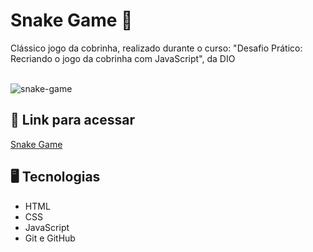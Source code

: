 # Snake Game 🐍

Clássico jogo da cobrinha, realizado durante o curso: "Desafio Prático: Recriando o jogo da cobrinha com JavaScript", da DIO
<br><br>

![snake-game](https://user-images.githubusercontent.com/89364741/190914766-fe42868e-fa48-48f1-be11-6e2bb57aedee.png)

## 🔗 Link para acessar

<a href="https://enzozsantana.github.io/snake-game-js/" target="_blank">Snake Game</a>

## 🖥 Tecnologias 

- HTML
- CSS
- JavaScript
- Git e GitHub
